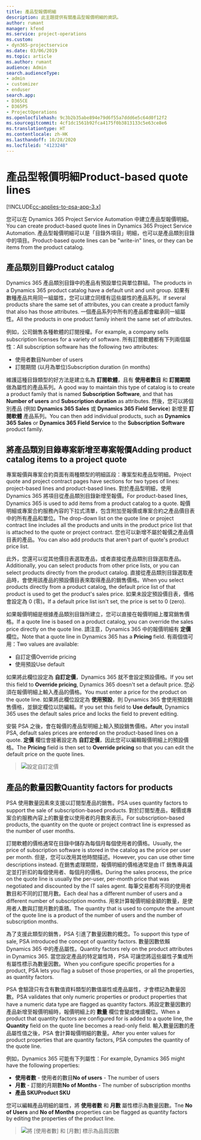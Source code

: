 ```yaml
---
title: 產品型報價明細
description: 此主題提供有關產品型報價明細的資訊。
author: rumant
manager: kfend
ms.service: project-operations
ms.custom:
- dyn365-projectservice
ms.date: 03/06/2019
ms.topic: article
ms.author: rumant
audience: Admin
search.audienceType:
- admin
- customizer
- enduser
search.app:
- D365CE
- D365PS
- ProjectOperations
ms.openlocfilehash: 9c3b2b35abe894e79d6f55a7ddd6e5c64d0f12f2
ms.sourcegitcommit: 4cf1dc1561b92fca4175f0b3813133c5e63ce8e6
ms.translationtype: HT
ms.contentlocale: zh-HK
ms.lasthandoff: 10/28/2020
ms.locfileid: "4123248"
---
```

# <a name="product-based-quote-lines"></a><span data-ttu-id="a0605-103">產品型報價明細</span><span class="sxs-lookup"><span data-stu-id="a0605-103">Product-based quote lines</span></span>

[!INCLUDE[cc-applies-to-psa-app-3.x](../includes/cc-applies-to-psa-app-3x.md)]


<span data-ttu-id="a0605-104">您可以在 Dynamics 365 Project Service Automation 中建立產品型報價明細。</span><span class="sxs-lookup"><span data-stu-id="a0605-104">You can create product-based quote lines in Dynamics 365 Project Service Automation.</span></span> <span data-ttu-id="a0605-105">產品型報價明細可以是「目錄外項目」明細，也可以是產品類別目錄中的項目。</span><span class="sxs-lookup"><span data-stu-id="a0605-105">Product-based quote lines can be "write-in" lines, or they can be items from the product catalog.</span></span>

## <a name="product-catalog"></a><span data-ttu-id="a0605-106">產品類別目錄</span><span class="sxs-lookup"><span data-stu-id="a0605-106">Product catalog</span></span>

<span data-ttu-id="a0605-107">Dynamics 365 產品類別目錄中的產品有預設單位與單位群組。</span><span class="sxs-lookup"><span data-stu-id="a0605-107">The products in a Dynamics 365 product catalog have a default unit and unit group.</span></span> <span data-ttu-id="a0605-108">如果有數種產品共用同一組屬性，您可以建立同樣有這些屬性的產品系列。</span><span class="sxs-lookup"><span data-stu-id="a0605-108">If several products share the same set of attributes, you can create a product family that also has those attributes.</span></span> <span data-ttu-id="a0605-109">一個產品系列中所有的產品都會繼承同一組屬性。</span><span class="sxs-lookup"><span data-stu-id="a0605-109">All the products in one product family inherit the same set of attributes.</span></span>

<span data-ttu-id="a0605-110">例如，公司銷售各種軟體的訂閱授權。</span><span class="sxs-lookup"><span data-stu-id="a0605-110">For example, a company sells subscription licenses for a variety of software.</span></span> <span data-ttu-id="a0605-111">所有訂閱軟體都有下列兩個屬性：</span><span class="sxs-lookup"><span data-stu-id="a0605-111">All subscription software has the following two attributes:</span></span>

- <span data-ttu-id="a0605-112">使用者數目</span><span class="sxs-lookup"><span data-stu-id="a0605-112">Number of users</span></span> 
- <span data-ttu-id="a0605-113">訂閱期間 (以月為單位)</span><span class="sxs-lookup"><span data-stu-id="a0605-113">Subscription duration (in months)</span></span>

<span data-ttu-id="a0605-114">維護這種目錄類型的好方法是建立名為 **訂閱軟體**，且有 **使用者數目** 和 **訂閱期間** 做為屬性的產品系列。</span><span class="sxs-lookup"><span data-stu-id="a0605-114">A good way to maintain this type of catalog is to create a product family that is named **Subscription Software**, and that has **Number of users** and **Subscription duration** as attributes.</span></span> <span data-ttu-id="a0605-115">然後，您可以將個別產品 (例如 **Dynamics 365 Sales** 或 **Dynamics 365 Field Service**) 新增至 **訂閱軟體** 產品系列。</span><span class="sxs-lookup"><span data-stu-id="a0605-115">You can then add individual products, such as **Dynamics 365 Sales** or **Dynamics 365 Field Service** to the **Subscription Software** product family.</span></span>

## <a name="adding-product-catalog-items-to-a-project-quote"></a><span data-ttu-id="a0605-116">將產品類別目錄專案新增至專案報價</span><span class="sxs-lookup"><span data-stu-id="a0605-116">Adding product catalog items to a project quote</span></span>

<span data-ttu-id="a0605-117">專案報價與專案合約頁面有兩種類型的明細區段：專案型和產品型明細。</span><span class="sxs-lookup"><span data-stu-id="a0605-117">Project quote and project contract pages have sections for two types of lines: project-based lines and product-based lines.</span></span> <span data-ttu-id="a0605-118">對於產品型明細，使用 Dynamics 365 將項目從產品類別目錄新增至報價。</span><span class="sxs-lookup"><span data-stu-id="a0605-118">For product-based lines, Dynamics 365 is used to add items from a product catalog to a quote.</span></span> <span data-ttu-id="a0605-119">報價明細或專案合約服務內容的下拉式清單，包含附加至報價或專案合約之產品價目表中的所有產品和單位。</span><span class="sxs-lookup"><span data-stu-id="a0605-119">The drop-down list on the quote line or project contract line includes all the products and units in the product price list that is attached to the quote or project contract.</span></span> <span data-ttu-id="a0605-120">您也可以新增不屬於報價之產品價目表的產品。</span><span class="sxs-lookup"><span data-stu-id="a0605-120">You can also add products that aren't part of quote's product price list.</span></span>

<span data-ttu-id="a0605-121">此外，您還可以從其他價目表選取產品，或者直接從產品類別目錄選取產品。</span><span class="sxs-lookup"><span data-stu-id="a0605-121">Additionally, you can select products from other price lists, or you can select products directly from the product catalog.</span></span> <span data-ttu-id="a0605-122">直接從產品類別目錄選取產品時，會使用該產品的預設價目表來取得產品的銷售價格。</span><span class="sxs-lookup"><span data-stu-id="a0605-122">When you select products directly from a product catalog, the default price list of that product is used to get the product's sales price.</span></span> <span data-ttu-id="a0605-123">如果未設定預設價目表，價格會設定為 0 (零)。</span><span class="sxs-lookup"><span data-stu-id="a0605-123">If a default price list isn't set, the price is set to 0 (zero).</span></span>

<span data-ttu-id="a0605-124">如果報價明細是根據產品類別目錄所建立，您可以直接在報價明細上覆寫銷售價格。</span><span class="sxs-lookup"><span data-stu-id="a0605-124">If a quote line is based on a product catalog, you can override the sales price directly on the quote line.</span></span> <span data-ttu-id="a0605-125">請注意，Dynamics 365 中的報價明細有 **定價** 欄位。</span><span class="sxs-lookup"><span data-stu-id="a0605-125">Note that a quote line in Dynamics 365 has a **Pricing** field.</span></span> <span data-ttu-id="a0605-126">有兩個值可用：</span><span class="sxs-lookup"><span data-stu-id="a0605-126">Two values are available:</span></span>

- <span data-ttu-id="a0605-127">自訂定價</span><span class="sxs-lookup"><span data-stu-id="a0605-127">Override pricing</span></span>  
- <span data-ttu-id="a0605-128">使用預設</span><span class="sxs-lookup"><span data-stu-id="a0605-128">Use default</span></span>

<span data-ttu-id="a0605-129">如果將此欄位設定為 **自訂定價**，Dynamics 365 就不會設定預設價格。</span><span class="sxs-lookup"><span data-stu-id="a0605-129">If you set this field to **Override pricing**, Dynamics 365 doesn't set a default price.</span></span> <span data-ttu-id="a0605-130">您必須在報價明細上輸入產品的價格。</span><span class="sxs-lookup"><span data-stu-id="a0605-130">You must enter a price for the product on the quote line.</span></span> <span data-ttu-id="a0605-131">如果將此欄位設定為 **使用預設**，則 Dynamics 365 會使用預設銷售價格，並鎖定欄位以防編輯。</span><span class="sxs-lookup"><span data-stu-id="a0605-131">If you set this field to **Use default**, Dynamics 365 uses the default sales price and locks the field to prevent editing.</span></span>

<span data-ttu-id="a0605-132">安裝 PSA 之後，會在報價的產品型明細上輸入預設銷售價格。</span><span class="sxs-lookup"><span data-stu-id="a0605-132">After you install PSA, default sales prices are entered on the product-based lines on a quote.</span></span> <span data-ttu-id="a0605-133">**定價** 欄位會接著設定為 **自訂定價**，因此您可以編輯報價明細上的預設價格。</span><span class="sxs-lookup"><span data-stu-id="a0605-133">The **Pricing** field is then set to **Override pricing** so that you can edit the default price on the quote lines.</span></span>

> ![設定自訂定價](media/basic-guide-10.png)
 
## <a name="quantity-factors-for-products"></a><span data-ttu-id="a0605-135">產品的數量因數</span><span class="sxs-lookup"><span data-stu-id="a0605-135">Quantity factors for products</span></span>

<span data-ttu-id="a0605-136">PSA 使用數量因素來支援以訂閱型產品的銷售。</span><span class="sxs-lookup"><span data-stu-id="a0605-136">PSA uses quantity factors to support the sale of subscription-based products.</span></span> <span data-ttu-id="a0605-137">對於訂閱型產品，報價或專案合約服務內容上的數量會以使用者的月數來表示。</span><span class="sxs-lookup"><span data-stu-id="a0605-137">For subscription-based products, the quantity on the quote or project contract line is expressed as the number of user months.</span></span>

<span data-ttu-id="a0605-138">訂閱軟體的價格通常在目錄中儲存為每個月每個使用者的價格。</span><span class="sxs-lookup"><span data-stu-id="a0605-138">Usually, the price of subscription software is stored in the catalog as the price per user per month.</span></span> <span data-ttu-id="a0605-139">但是，您可以改用其他時間描述。</span><span class="sxs-lookup"><span data-stu-id="a0605-139">However, you can use other time descriptions instead.</span></span> <span data-ttu-id="a0605-140">在銷售處理期間，報價明細的價格通常是由 IT 銷售專員議定並打折扣的每個使用者、每個月的價格。</span><span class="sxs-lookup"><span data-stu-id="a0605-140">During the sales process, the price on the quote line is usually the per-user, per-month price that was negotiated and discounted by the IT sales agent.</span></span> <span data-ttu-id="a0605-141">每筆交易都有不同的使用者數目和不同的訂閱月數。</span><span class="sxs-lookup"><span data-stu-id="a0605-141">Each deal has a different number of users and a different number of subscription months.</span></span> <span data-ttu-id="a0605-142">用來計算報價明細金額的數量，是使用者人數與訂閱月數的乘積。</span><span class="sxs-lookup"><span data-stu-id="a0605-142">The quantity that is used to compute the amount of the quote line is a product of the number of users and the number of subscription months.</span></span>

<span data-ttu-id="a0605-143">為了支援此類型的銷售，PSA 引進了數量因數的概念。</span><span class="sxs-lookup"><span data-stu-id="a0605-143">To support this type of sale, PSA introduced the concept of quantity factors.</span></span> <span data-ttu-id="a0605-144">數量因數依賴 Dynamics 365 中的產品屬性。</span><span class="sxs-lookup"><span data-stu-id="a0605-144">Quantity factors rely on the product attributes in Dynamics 365.</span></span> <span data-ttu-id="a0605-145">當您設定產品的特定屬性時，PSA 可讓您將這些屬性子集或所有屬性標示為數量因數。</span><span class="sxs-lookup"><span data-stu-id="a0605-145">When you configure specific properties for a product, PSA lets you flag a subset of those properties, or all the properties, as quantity factors.</span></span>

<span data-ttu-id="a0605-146">PSA 會驗證只有含有數值資料類型的數值屬性或產品屬性，才會標記為數量因數。</span><span class="sxs-lookup"><span data-stu-id="a0605-146">PSA validates that only numeric properties or product properties that have a numeric data type are flagged as quantity factors.</span></span> <span data-ttu-id="a0605-147">將設定數量因數的產品新增至報價明細時，報價明細上的 **數量** 欄位會變成唯讀欄位。</span><span class="sxs-lookup"><span data-stu-id="a0605-147">When a product that quantity factors are configured for is added to a quote line, the **Quantity** field on the quote line becomes a read-only field.</span></span> <span data-ttu-id="a0605-148">輸入數量因數的產品屬性值之後，PSA 會計算報價明細的數量。</span><span class="sxs-lookup"><span data-stu-id="a0605-148">After you enter values for product properties that are quantity factors, PSA computes the quantity of the quote line.</span></span>

<span data-ttu-id="a0605-149">例如，Dynamics 365 可能有下列屬性：</span><span class="sxs-lookup"><span data-stu-id="a0605-149">For example, Dynamics 365 might have the following properties:</span></span> 

- <span data-ttu-id="a0605-150">**使用者數** - 使用者的數目</span><span class="sxs-lookup"><span data-stu-id="a0605-150">**No of users** - The number of users</span></span> 
- <span data-ttu-id="a0605-151">**月數** - 訂閱的月期數</span><span class="sxs-lookup"><span data-stu-id="a0605-151">**No of Months** - The number of subscription months</span></span>
- <span data-ttu-id="a0605-152">**產品 SKU**</span><span class="sxs-lookup"><span data-stu-id="a0605-152">**Product SKU**</span></span> 

<span data-ttu-id="a0605-153">您可以編輯產品明細的屬性，將 **使用者數** 和 **月數** 屬性標示為數量因數。</span><span class="sxs-lookup"><span data-stu-id="a0605-153">Tne **No of Users** and **No of Months** properties can be flagged as quantity factors by editing the properties of the product line.</span></span> 

> ![將 [使用者數] 和 [月數] 標示為品質因數](media/basic-guide-11.png)
 
